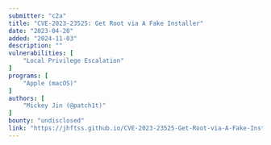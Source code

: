 ```yaml
---
submitter: "c2a"
title: "CVE-2023-23525: Get Root via A Fake Installer"
date: "2023-04-20"
added: "2024-11-03"
description: ""
vulnerabilities: [
    "Local Privilege Escalation"
]
programs: [
    "Apple (macOS)"
]
authors: [
    "Mickey Jin (@patch1t)"
]
bounty: "undisclosed"
link: "https://jhftss.github.io/CVE-2023-23525-Get-Root-via-A-Fake-Installer/"
---
```




